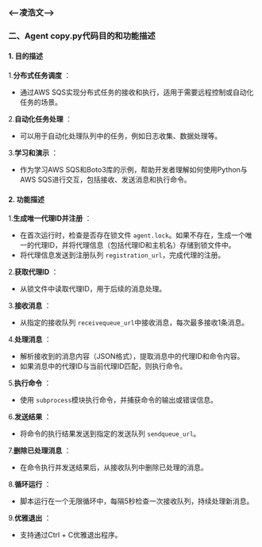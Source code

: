 ### <--凌浩文-->

### 二、Agent copy.py代码目的和功能描述

#### 1. **目的描述**

1.**分布式任务调度** ：

* 通过AWS SQS实现分布式任务的接收和执行，适用于需要远程控制或自动化任务的场景。

2.**自动化任务处理** ：

* 可以用于自动化处理队列中的任务，例如日志收集、数据处理等。

3.**学习和演示** ：

* 作为学习AWS SQS和Boto3库的示例，帮助开发者理解如何使用Python与AWS SQS进行交互，包括接收、发送消息和执行命令。

#### 2. **功能描述**

1.**生成唯一代理ID并注册** ：

* 在首次运行时，检查是否存在锁文件 `agent.lock`。如果不存在，生成一个唯一的代理ID，并将代理信息（包括代理ID和主机名）存储到锁文件中。
* 将代理信息发送到注册队列 `registration_url`，完成代理的注册。

 2.**获取代理ID** ：

* 从锁文件中读取代理ID，用于后续的消息处理。

3.**接收消息** ：

* 从指定的接收队列 `receivequeue_url`中接收消息，每次最多接收1条消息。

4.**处理消息** ：

* 解析接收到的消息内容（JSON格式），提取消息中的代理ID和命令内容。
* 如果消息中的代理ID与当前代理ID匹配，则执行命令。

5.**执行命令** ：

* 使用 `subprocess`模块执行命令，并捕获命令的输出或错误信息。

6.**发送结果** ：

* 将命令的执行结果发送到指定的发送队列 `sendqueue_url`。

7.**删除已处理消息** ：

* 在命令执行并发送结果后，从接收队列中删除已处理的消息。

8.**循环运行** ：

* 脚本运行在一个无限循环中，每隔5秒检查一次接收队列，持续处理新消息。

9.**优雅退出** ：

* 支持通过Ctrl + C优雅退出程序。
